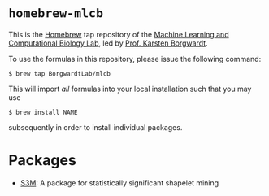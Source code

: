 # `homebrew-mlcb`

This is the [Homebrew](https://brew.sh) tap repository of the [Machine Learning and Computational Biology
Lab](https://www.bsse.ethz.ch/mlcb), led by [Prof. Karsten Borgwardt](https://www.bsse.ethz.ch/mlcb/karsten.html).

To use the formulas in this repository, please issue the following
command:

    $ brew tap BorgwardtLab/mlcb

This will import *all* formulas into your local installation such
that you may use

    $ brew install NAME

subsequently in order to install individual packages.

# Packages

- [S3M](https://github.com/BorgwardtLab/S3M): A package for
  statistically significant shapelet mining
